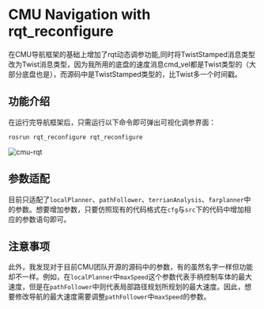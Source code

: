 
# CMU Navigation with rqt_reconfigure

在CMU导航框架的基础上增加了rqt动态调参功能,同时将TwistStamped消息类型改为Twist消息类型，因为我所用的底盘的速度消息cmd_vel都是Twist类型的（大部分底盘也是），而源码中是TwistStamped类型的，比Twist多一个时间戳。

## 功能介绍

在运行完导航框架后，只需运行以下命令即可弹出可视化调参界面：

```
rosrun rqt_reconfigure rqt_reconfigure
```

![cmu-rqt](https://github.com/meilaoliu/CMU-Navigation-with-rqt_reconfigure/assets/77963185/f65f9210-8349-4bad-b059-3f281bb26a97)

## 参数适配

目前只适配了`localPlanner`、`pathFollower`、`terrianAnalysis`、`farplanner`中的参数。想要增加参数，只要仿照现有的代码格式在`cfg`与`src`下的代码中增加相应的参数语句即可。

## 注意事项

此外，我发现对于目前CMU团队开源的源码中的参数，有的虽然名字一样但功能却不一样。例如，在`localPlanner`中`maxSpeed`这个参数代表手柄控制车体的最大速度，但是在`pathFollower`中则代表局部路径规划所规划的最大速度。因此，想要修改导航的最大速度需要调整`pathFollower`中`maxSpeed`的参数。
